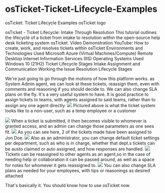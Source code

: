 # osTicket-Ticket-Lifecycle-Examples
osTicket: Ticket Lifecycle Examples
osTicket logo

osTicket - Ticket Lifecycle: Intake Through Resolution
This tutorial outlines the lifecycle of a ticket from intake to resolution within the open-source help desk ticketing system osTicket.
Video Demonstration
YouTube: How to create, work, and resolves tickets within osTicket
Environments and Technologies Used
Microsoft Azure (Virtual Machines/Compute)
Remote Desktop
Internet Information Services (IIS)
Operating Systems Used
Windows 10 (21H2)
Ticket Lifecycle Stages
Intake
Assignment and Communication
Working the Issue
Resolution
Lifecycle Stages

We're just going to go through the motions of how this platform works.
as System Admin agent, we can look at these tickets, reassign them, even with comments and reasoning if you should decide to. We can also change SLA plans on the fly.  It's a very useful system to have.  It is good practice to assign tickets to teams, with agents assigned to said teams, rather than to assign any one agent directly.
<img src=https://i.imgur.com/zzVzZ6c.png>
Pictured above is what the ticket system looks like to a non-user, such as a temp employee or a customer

<img src=https://i.imgur.com/nSJZf82.png>
When a ticket is submitted, it then becomes visible to whomever is granted access, and an admin can change those parameters as one sees fit.

<img src=https://i.imgur.com/ZOdaoIn.png>
As you can see here, 2 of the tickets made have been assigned to Jon Doe.

<img src=https://i.imgur.com/VVcqHuX.png>
Also as an administrator, you can change default ticket settings per department, such as who is in charge, whether that dept.s tickets can be austo claimed or auto assigned, and how responses are handled.

<img src=https://i.imgur.com/0PeoPYq.png>
Tickets can be reassigned to other agents as an agent,so in the case of needing help or collaboration it can be passed around, as well as a space for notes for whomever it gets reassigned to.

<img src=https://i.imgur.com/xrcDzXx.png>
You can also change SLA plans as needed for your employees, with tips or reasonings as desired attached

That's basically it.  You should know how to use osTicket now.

